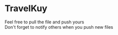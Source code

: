 # TravelKuy

Feel free to pull the file and push yours
<br>Don't forget to notify others when you push new files
